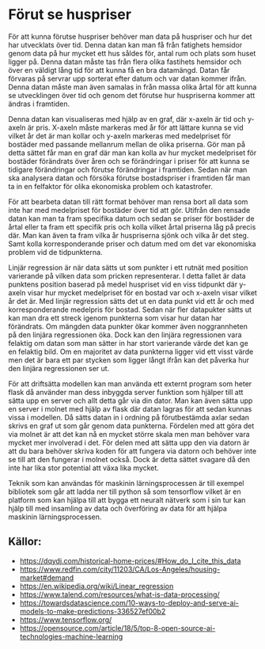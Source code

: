 # Förut se huspriser

För att kunna förutse huspriser behöver man data på huspriser och hur det har utvecklats över tid. Denna datan kan man få från fatighets hemsidor genom data på hur mycket ett hus såldes för, antal rum och plats som huset ligger på. Denna datan måste tas från flera olika fastihets hemsidor och över en väldigt lång tid för att kunna få en bra datamängd. Datan får förvaras på servrar upp sorterat efter datum och var datan kommer ifrån. Denna datan måste man även samalas in från massa olika årtal för att kunna se utvecklingen över tid och genom det förutse hur huspriserna kommer att ändras i framtiden.

Denna datan kan visualiseras med hjälp av en graf, där x-axeln är tid och y-axeln är pris. X-axeln måste markeras med år för att lättare kunna se vid vilket år det är man kollar och y-axeln markeras med medelpriset för bostäder med passande mellanrum mellan de olika priserna. Gör man på detta sättet får man en graf där man kan kolla av hur mycket medelpriset för bostäder förändrats över åren och se förändringar i priser för att kunna se tidigare förändringar och förutse förändringar i framtiden. Sedan när man ska analysera datan och försöka förutse bostadspriser i framtiden får man ta in en felfaktor för olika ekonomiska problem och katastrofer.

För att bearbeta datan till rätt format behöver man rensa bort all data som inte har med medelpriset för bostäder över tid att gör. Utifrån den rensade datan kan man ta fram specifika datum och sedan se priser för bostäder de årtal eller ta fram ett specifik pris och kolla vilket årtal priserna låg på precis där. Man kan även ta fram vilka år huspriserna sjönk och vilka år det steg. Samt kolla korresponderande priser och datum med om det var ekonomiska problem vid de tidpunkterna.

Linjär regression är när data sätts ut som punkter i ett rutnät med position varierande på vilken data som pricken representerar. I detta fallet är data punktens position baserad på medel huspriset vid en viss tidpunkt där y-axeln visar hur mycket medelpriset för en bostad var och x-axeln visar vilket år det är. Med linjär regression sätts det ut en data punkt vid ett år och med korresponderande medelpris för bostad. Sedan när fler datapukter sätts ut kan man dra ett streck igenom punkterna som visar hur datan har förändrats. Om mängden data punkter ökar kommer även noggrannheten på den linjära regressionen öka. Dock kan den linjära regressionen vara felaktig om datan som man sätter in har stort varierande värde det kan ge en felaktig bild. Om en majoritet av data punkterna ligger vid ett visst värde men det är bara ett par stycken som ligger långt ifrån kan det påverka hur den linjära regressionen ser ut.

För att driftsätta modellen kan man använda ett externt program som heter flask då använder man dess inbyggda server funktion som hjälper till att sätta upp en server och allt detta går via din dator. Man kan även sätta upp en server i molnet med hjälp av flask där datan lagras för att sedan kunnas vissa i modellen. Då sätts datan in i ordning på förutbestämda axlar sedan skrivs en graf ut som går genom data punkterna. Fördelen med att göra det via molnet är att det kan nå en mycket större skala men man behöver vara mycket mer involverad i det. För delen med att sätta upp den via datorn är att du bara behöver skriva koden för att fungera via datorn och behöver inte se till att den fungerar i molnet också. Dock är detta sättet svagare då den inte har lika stor potential att växa lika mycket.

Teknik som kan användas för maskinin lärningsprocessen är till exempel bibliotek som går att ladda ner till python så som tensorflow vilket är en platform som kan hjälpa till att bygga ett neuralt nätverk som i sin tur kan hjälp till med insamling av data och överföring av data för att hjälpa maskinin lärningsprocessen.

## Källor:
- https://dqydj.com/historical-home-prices/#How_do_I_cite_this_data
- https://www.redfin.com/city/11203/CA/Los-Angeles/housing-market#demand
- https://en.wikipedia.org/wiki/Linear_regression
- https://www.talend.com/resources/what-is-data-processing/
- https://towardsdatascience.com/10-ways-to-deploy-and-serve-ai-models-to-make-predictions-336527ef00b2
- https://www.tensorflow.org/
- https://opensource.com/article/18/5/top-8-open-source-ai-technologies-machine-learning
